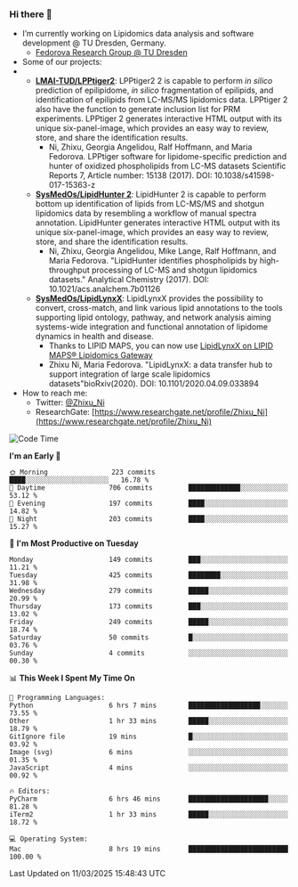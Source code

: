 ### Hi there 👋

- I’m currently working on Lipidomics data analysis and software development @ TU Dresden, Germany.
  + [Fedorova Research Group @ TU Dresden](https://tu-dresden.de/med/mf/zml/forschungsgruppen/fedorova/mitarbeiter-innen-der-fedorova-gruppe)
- Some of our projects:
- + **[LMAI-TUD/LPPtiger2](https://github.com/LMAI-TUD/lpptiger2)**: LPPtiger2 2 is capable to perform *in silico* prediction of epilipidome, *in silico* fragmentation of epilipids, and identification of epilipids from LC-MS/MS lipidomics data. LPPtiger 2 also have the function to generate inclusion list for PRM experiments. LPPtiger 2 generates interactive HTML output with its unique six-panel-image, which provides an easy way to review, store, and share the identification results. 
    * Ni, Zhixu, Georgia Angelidou, Ralf Hoffmann, and Maria Fedorova. LPPtiger software for lipidome-specific prediction and hunter of oxidized phospholipids from LC-MS datasets Scientific Reports 7, Article number: 15138 (2017). DOI: 10.1038/s41598-017-15363-z
  + **[SysMedOs/LipidHunter 2](https://github.com/SysMedOs/lipidhunter)**: LipidHunter 2 is capable to perform bottom up identification of lipids from LC-MS/MS and shotgun lipidomics data by resembling a workflow of manual spectra annotation. LipidHunter generates interactive HTML output with its unique six-panel-image, which provides an easy way to review, store, and share the identification results. 
    * Ni, Zhixu, Georgia Angelidou, Mike Lange, Ralf Hoffmann, and Maria Fedorova. "LipidHunter identifies phospholipids by high-throughput processing of LC-MS and shotgun lipidomics datasets." Analytical Chemistry (2017). DOI: 10.1021/acs.analchem.7b01126
  + **[SysMedOs/LipidLynxX](https://github.com/SysMedOs/LipidLynxX)**: LipidLynxX provides the possibility to convert, cross-match, and link various lipid annotations to the tools supporting lipid ontology, pathway, and network analysis aiming systems-wide integration and functional annotation of lipidome dynamics in health and disease.
    * Thanks to LIPID MAPS, you can now use [LipidLynxX on LIPID MAPS® Lipidomics Gateway](http://lipidmaps.org/lipidlynxx/)
    * Zhixu Ni, Maria Fedorova. "LipidLynxX: a data transfer hub to support integration of large scale lipidomics datasets"bioRxiv(2020). DOI: 10.1101/2020.04.09.033894
- How to reach me:
  + Twitter: [@Zhixu_Ni](https://twitter.com/Zhixu_Ni)
  + ResearchGate: [https://www.researchgate.net/profile/Zhixu_Ni](https://www.researchgate.net/profile/Zhixu_Ni)

<!--START_SECTION:waka-->
![Code Time](http://img.shields.io/badge/Code%20Time-2%2C211%20hrs%203%20mins-blue)

**I'm an Early 🐤** 

```text
🌞 Morning                223 commits         ████░░░░░░░░░░░░░░░░░░░░░   16.78 % 
🌆 Daytime                706 commits         █████████████░░░░░░░░░░░░   53.12 % 
🌃 Evening                197 commits         ████░░░░░░░░░░░░░░░░░░░░░   14.82 % 
🌙 Night                  203 commits         ████░░░░░░░░░░░░░░░░░░░░░   15.27 % 
```
📅 **I'm Most Productive on Tuesday** 

```text
Monday                   149 commits         ███░░░░░░░░░░░░░░░░░░░░░░   11.21 % 
Tuesday                  425 commits         ████████░░░░░░░░░░░░░░░░░   31.98 % 
Wednesday                279 commits         █████░░░░░░░░░░░░░░░░░░░░   20.99 % 
Thursday                 173 commits         ███░░░░░░░░░░░░░░░░░░░░░░   13.02 % 
Friday                   249 commits         █████░░░░░░░░░░░░░░░░░░░░   18.74 % 
Saturday                 50 commits          █░░░░░░░░░░░░░░░░░░░░░░░░   03.76 % 
Sunday                   4 commits           ░░░░░░░░░░░░░░░░░░░░░░░░░   00.30 % 
```


📊 **This Week I Spent My Time On** 

```text
💬 Programming Languages: 
Python                   6 hrs 7 mins        ██████████████████░░░░░░░   73.55 % 
Other                    1 hr 33 mins        █████░░░░░░░░░░░░░░░░░░░░   18.79 % 
GitIgnore file           19 mins             █░░░░░░░░░░░░░░░░░░░░░░░░   03.92 % 
Image (svg)              6 mins              ░░░░░░░░░░░░░░░░░░░░░░░░░   01.35 % 
JavaScript               4 mins              ░░░░░░░░░░░░░░░░░░░░░░░░░   00.92 % 

🔥 Editors: 
PyCharm                  6 hrs 46 mins       ████████████████████░░░░░   81.28 % 
iTerm2                   1 hr 33 mins        █████░░░░░░░░░░░░░░░░░░░░   18.72 % 

💻 Operating System: 
Mac                      8 hrs 19 mins       █████████████████████████   100.00 % 
```


 Last Updated on 11/03/2025 15:48:43 UTC
<!--END_SECTION:waka-->

